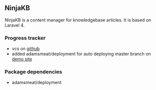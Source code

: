 ## NinjaKB

NinjaKB is a content manager for knowledgebase articles. It is based on Laravel 4.

### Progress tracker

- vcs on [github](https://github.com/adamsmeat/NinjaKB)
- added adamsmeat/deployment for auto deploying master branch on [demo site](ninjakb.paoloumali.com)

### Package dependencies

- adamsmeat/deployment